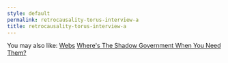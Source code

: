 ```yaml
---
style: default
permalink: retrocausality-torus-interview-a
title: retrocausality-torus-interview-a
---
```

You may also like:
[Webs](http://scp-wiki.net/webs)
[Where's The Shadow Government When You Need Them?](http://scp-wiki.net/it-s-a-bad-bad-world)